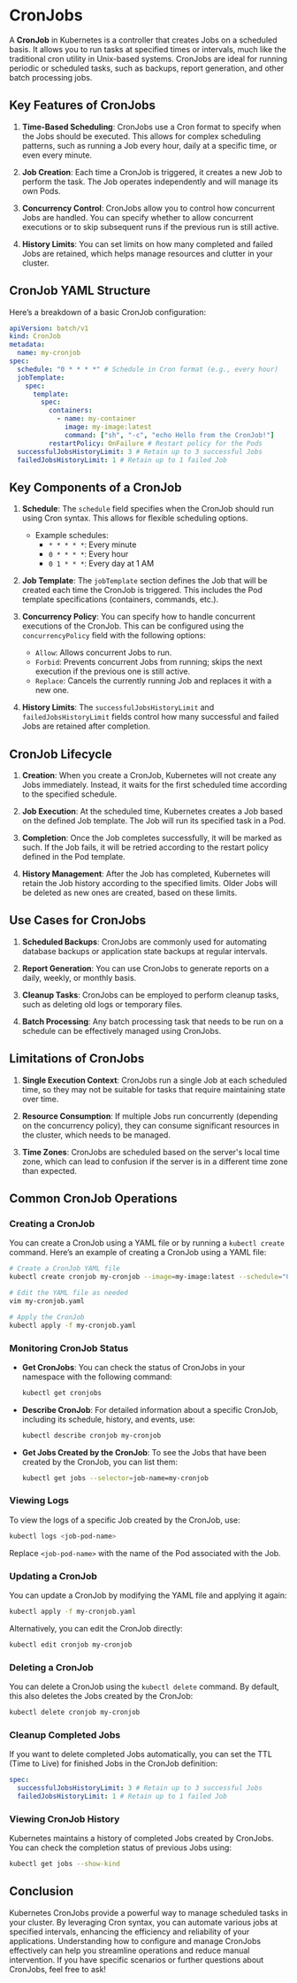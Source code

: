 # CronJobs

A **CronJob** in Kubernetes is a controller that creates Jobs on a scheduled basis. It allows you to run tasks at specified times or intervals, much like the traditional cron utility in Unix-based systems. CronJobs are ideal for running periodic or scheduled tasks, such as backups, report generation, and other batch processing jobs.

## Key Features of CronJobs

1. **Time-Based Scheduling**: CronJobs use a Cron format to specify when the Jobs should be executed. This allows for complex scheduling patterns, such as running a Job every hour, daily at a specific time, or even every minute.

2. **Job Creation**: Each time a CronJob is triggered, it creates a new Job to perform the task. The Job operates independently and will manage its own Pods.

3. **Concurrency Control**: CronJobs allow you to control how concurrent Jobs are handled. You can specify whether to allow concurrent executions or to skip subsequent runs if the previous run is still active.

4. **History Limits**: You can set limits on how many completed and failed Jobs are retained, which helps manage resources and clutter in your cluster.

## CronJob YAML Structure

Here’s a breakdown of a basic CronJob configuration:

```yaml
apiVersion: batch/v1
kind: CronJob
metadata:
  name: my-cronjob
spec:
  schedule: "0 * * * *" # Schedule in Cron format (e.g., every hour)
  jobTemplate:
    spec:
      template:
        spec:
          containers:
            - name: my-container
              image: my-image:latest
              command: ["sh", "-c", "echo Hello from the CronJob!"]
          restartPolicy: OnFailure # Restart policy for the Pods
  successfulJobsHistoryLimit: 3 # Retain up to 3 successful Jobs
  failedJobsHistoryLimit: 1 # Retain up to 1 failed Job
```

## Key Components of a CronJob

1. **Schedule**: The `schedule` field specifies when the CronJob should run using Cron syntax. This allows for flexible scheduling options.

   - Example schedules:
     - `* * * * *`: Every minute
     - `0 * * * *`: Every hour
     - `0 1 * * *`: Every day at 1 AM

2. **Job Template**: The `jobTemplate` section defines the Job that will be created each time the CronJob is triggered. This includes the Pod template specifications (containers, commands, etc.).

3. **Concurrency Policy**: You can specify how to handle concurrent executions of the CronJob. This can be configured using the `concurrencyPolicy` field with the following options:

   - `Allow`: Allows concurrent Jobs to run.
   - `Forbid`: Prevents concurrent Jobs from running; skips the next execution if the previous one is still active.
   - `Replace`: Cancels the currently running Job and replaces it with a new one.

4. **History Limits**: The `successfulJobsHistoryLimit` and `failedJobsHistoryLimit` fields control how many successful and failed Jobs are retained after completion.

## CronJob Lifecycle

1. **Creation**: When you create a CronJob, Kubernetes will not create any Jobs immediately. Instead, it waits for the first scheduled time according to the specified schedule.

2. **Job Execution**: At the scheduled time, Kubernetes creates a Job based on the defined Job template. The Job will run its specified task in a Pod.

3. **Completion**: Once the Job completes successfully, it will be marked as such. If the Job fails, it will be retried according to the restart policy defined in the Pod template.

4. **History Management**: After the Job has completed, Kubernetes will retain the Job history according to the specified limits. Older Jobs will be deleted as new ones are created, based on these limits.

## Use Cases for CronJobs

1. **Scheduled Backups**: CronJobs are commonly used for automating database backups or application state backups at regular intervals.

2. **Report Generation**: You can use CronJobs to generate reports on a daily, weekly, or monthly basis.

3. **Cleanup Tasks**: CronJobs can be employed to perform cleanup tasks, such as deleting old logs or temporary files.

4. **Batch Processing**: Any batch processing task that needs to be run on a schedule can be effectively managed using CronJobs.

## Limitations of CronJobs

1. **Single Execution Context**: CronJobs run a single Job at each scheduled time, so they may not be suitable for tasks that require maintaining state over time.

2. **Resource Consumption**: If multiple Jobs run concurrently (depending on the concurrency policy), they can consume significant resources in the cluster, which needs to be managed.

3. **Time Zones**: CronJobs are scheduled based on the server's local time zone, which can lead to confusion if the server is in a different time zone than expected.

## Common CronJob Operations

### Creating a CronJob

You can create a CronJob using a YAML file or by running a `kubectl create` command. Here’s an example of creating a CronJob using a YAML file:

```bash
# Create a CronJob YAML file
kubectl create cronjob my-cronjob --image=my-image:latest --schedule="0 * * * *" -- /bin/sh -c "echo Hello from the CronJob!" --dry-run=client -o yaml > my-cronjob.yaml

# Edit the YAML file as needed
vim my-cronjob.yaml

# Apply the CronJob
kubectl apply -f my-cronjob.yaml
```

### Monitoring CronJob Status

- **Get CronJobs**: You can check the status of CronJobs in your namespace with the following command:

  ```bash
  kubectl get cronjobs
  ```

- **Describe CronJob**: For detailed information about a specific CronJob, including its schedule, history, and events, use:

  ```bash
  kubectl describe cronjob my-cronjob
  ```

- **Get Jobs Created by the CronJob**: To see the Jobs that have been created by the CronJob, you can list them:

  ```bash
  kubectl get jobs --selector=job-name=my-cronjob
  ```

### Viewing Logs

To view the logs of a specific Job created by the CronJob, use:

```bash
kubectl logs <job-pod-name>
```

Replace `<job-pod-name>` with the name of the Pod associated with the Job.

### Updating a CronJob

You can update a CronJob by modifying the YAML file and applying it again:

```bash
kubectl apply -f my-cronjob.yaml
```

Alternatively, you can edit the CronJob directly:

```bash
kubectl edit cronjob my-cronjob
```

### Deleting a CronJob

You can delete a CronJob using the `kubectl delete` command. By default, this also deletes the Jobs created by the CronJob:

```bash
kubectl delete cronjob my-cronjob
```

### Cleanup Completed Jobs

If you want to delete completed Jobs automatically, you can set the TTL (Time to Live) for finished Jobs in the CronJob definition:

```yaml
spec:
  successfulJobsHistoryLimit: 3 # Retain up to 3 successful Jobs
  failedJobsHistoryLimit: 1 # Retain up to 1 failed Job
```

### Viewing CronJob History

Kubernetes maintains a history of completed Jobs created by CronJobs. You can check the completion status of previous Jobs using:

```bash
kubectl get jobs --show-kind
```

## Conclusion

Kubernetes CronJobs provide a powerful way to manage scheduled tasks in your cluster. By leveraging Cron syntax, you can automate various jobs at specified intervals, enhancing the efficiency and reliability of your applications. Understanding how to configure and manage CronJobs effectively can help you streamline operations and reduce manual intervention. If you have specific scenarios or further questions about CronJobs, feel free to ask!
